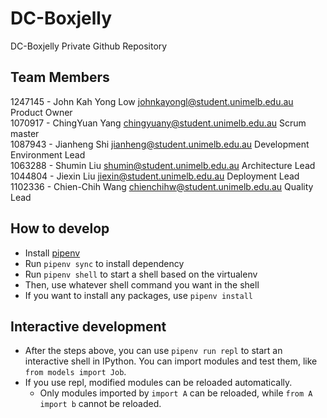 # DC-Boxjelly
DC-Boxjelly Private Github Repository


## Team Members
1247145 - John Kah Yong Low johnkayongl@student.unimelb.edu.au Product Owner  
1070917 - ChingYuan Yang chingyuany@student.unimelb.edu.au  Scrum master  
1087943 - Jianheng Shi jianheng@student.unimelb.edu.au Development Environment Lead  
1063288 - Shumin Liu  shumin@student.unimelb.edu.au  Architecture Lead  
1044804 - Jiexin Liu jiexin@student.unimelb.edu.au  Deployment Lead  
1102336 - Chien-Chih Wang chienchihw@student.unimelb.edu.au  Quality Lead  

## How to develop
- Install [pipenv](https://pipenv.pypa.io/en/latest/)
- Run `pipenv sync` to install dependency
- Run `pipenv shell` to start a shell based on the virtualenv
- Then, use whatever shell command you want in the shell
- If you want to install any packages, use `pipenv install`

## Interactive development
- After the steps above, you can use `pipenv run repl` to start an interactive shell
  in IPython. You can import modules and test them, like `from models import Job`.
- If you use repl, modified modules can be reloaded automatically.
  - Only modules imported by `import A` can be reloaded, while `from A import b` cannot
    be reloaded.